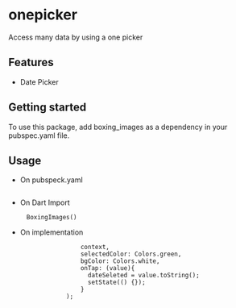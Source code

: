 # onepicker

Access many data by using a one picker

## Features

- Date Picker


## Getting started

To use this package, add boxing_images as a dependency in your pubspec.yaml file.

## Usage

- On pubspeck.yaml

```onepicker: ^1.0.0
```

- On Dart Import

```import 'package:onepicker/onepicker.dart';
     BoxingImages()
```

- On implementation

```OnePicker().date(
                    context,
                    selectedColor: Colors.green,
                    bgColor: Colors.white,
                    onTap: (value){
                      dateSeleted = value.toString();
                      setState(() {});
                    }
                );
```